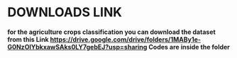 <b><h1>DOWNLOADS LINK</h1></b>
<b>for the agriculture crops classification you can download the dataset from this Link<b>
https://drive.google.com/drive/folders/1MABy1e-G0NzOlYbkxawSAks0LY7gebEJ?usp=sharing
Codes are inside the folder 
